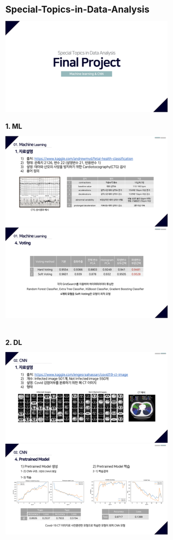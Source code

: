 # Special-Topics-in-Data-Analysis

![](Title.png)

## 1. ML

![](ML-About.png)
![](ML-Result.png)

<br>

## 2. DL

![](DL-About.png)
![](DL-Result.png)
